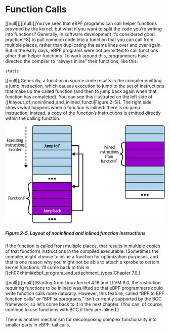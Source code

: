 # Function Calls

[[null|]][[null|]]You’ve seen that eBPF programs can call helper functions provided by the kernel, but what if you want to split the code you’re writing into functions? Generally, in software development it’s considered good practice[^8] to pull common code into a function that you can call from multiple places, rather than duplicating the same lines over and over again. But in the early days, eBPF programs were not permitted to call functions other than helper functions. To work around this, programmers have directed the compiler to “always inline” their functions, like this:

    static

[[null|]]Generally, a function in source code results in the compiler emitting a jump instruction, which causes execution to jump to the set of instructions that make up the called function (and then to jump back again when that function has completed). You can see this illustrated on the left side of [[#layout_of_noninlined_and_inlined_functi|Figure 2-5]]. The right side shows what happens when a function is inlined: there is no jump instruction; instead, a copy of the function’s instructions is emitted directly within the calling function.

![Layout of noninlined and inlined function instructions](/Learning%20eBPF%20Programming%20the%20Linux%20Kernel%20for%20Enhanced%20Observability,%20Networking,%20and%20Security%20(Liz%20Rice)%20(Z-Library)/images/lebp_0205.png)

##### Figure 2-5. Layout of noninlined and inlined function instructions

If the function is called from multiple places, that results in multiple copies of that function’s instructions in the compiled executable. (Sometimes the compiler might choose to inline a function for optimization purposes, and that is one reason why you might not be able to attach a kprobe to certain kernel functions. I’ll come back to this in [[ch07.xhtml#ebpf_program_and_attachment_types|Chapter 7]].)

[[null|]][[null|]]Starting from Linux kernel 4.16 and LLVM 6.0, the restriction requiring functions to be inlined was lifted so that eBPF programmers could write function calls more naturally. However, this feature, called “BPF to BPF function calls” or “BPF subprograms,” isn’t currently supported by the BCC framework, so let’s come back to it in the next chapter. (You can, of course, continue to use functions with BCC if they are inlined.)

There is another mechanism for decomposing complex functionality into smaller parts in eBPF: tail calls.